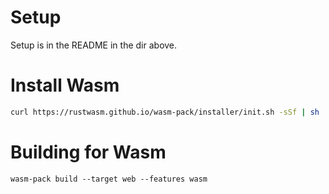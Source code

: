 # Setup

Setup is in the README in the dir above.

# Install Wasm

```sh
curl https://rustwasm.github.io/wasm-pack/installer/init.sh -sSf | sh
```

# Building for Wasm

```shell
wasm-pack build --target web --features wasm
```

